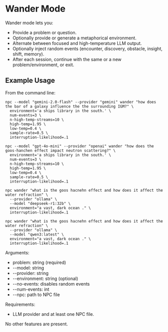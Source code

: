 # Wander Mode

Wander mode lets you:
- Provide a problem or question.
- Optionally provide or generate a metaphorical environment.
- Alternate between focused and high-temperature LLM output.
- Optionally inject random events (encounter, discovery, obstacle, insight, shift, memory).
- After each session, continue with the same or a new problem/environment, or exit.

## Example Usage

From the command line:
```
npc --model "gemini-2.0-flash" --provider "gemini" wander "how does the bar of a galaxy influence the the surrounding IGM?" \
  environment='a ships library in the south.' \
  num-events=3 \
  n-high-temp-streams=10 \
  high-temp=1.95 \
  low-temp=0.4 \
  sample-rate=0.5 \
  interruption-likelihood=.1

npc --model "gpt-4o-mini" --provider "openai" wander "how does the goos-hanchen effect impact neutron scattering?" \
  environment='a ships library in the south.' \
  num-events=3 \
  n-high-temp-streams=10 \
  high-temp=1.95 \
  low-temp=0.4 \
  sample-rate=0.5 \
  interruption-likelihood=.1

npc wander "what is the goos hacnehn effect and how does it affect the water refraction" \
  --provider "ollama" \
  --model "deepseek-r1:32b" \
  environment="a vast, dark ocean ." \
  interruption-likelihood=.1

npc wander "what is the goos hacnehn effect and how does it affect the water refraction" \
  --provider "ollama" \
  --model "qwen3:latest" \
  environment="a vast, dark ocean ." \
  interruption-likelihood=.1
```

Arguments:
- problem: string (required)
- --model: string
- --provider: string
- --environment: string (optional)
- --no-events: disables random events
- --num-events: int
- --npc: path to NPC file

Requirements:
- LLM provider and at least one NPC file.

No other features are present.

